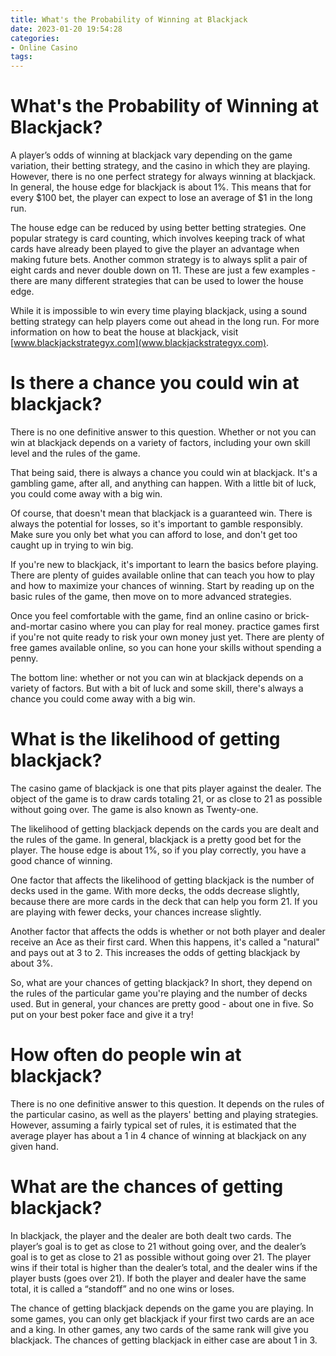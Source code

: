 ```yaml
---
title: What's the Probability of Winning at Blackjack
date: 2023-01-20 19:54:28
categories:
- Online Casino
tags:
---
```



#  What's the Probability of Winning at Blackjack?

A player’s odds of winning at blackjack vary depending on the game variation, their betting strategy, and the casino in which they are playing. However, there is no one perfect strategy for always winning at blackjack. In general, the house edge for blackjack is about 1%. This means that for every $100 bet, the player can expect to lose an average of $1 in the long run.

The house edge can be reduced by using better betting strategies. One popular strategy is card counting, which involves keeping track of what cards have already been played to give the player an advantage when making future bets. Another common strategy is to always split a pair of eight cards and never double down on 11. These are just a few examples - there are many different strategies that can be used to lower the house edge.

While it is impossible to win every time playing blackjack, using a sound betting strategy can help players come out ahead in the long run. For more information on how to beat the house at blackjack, visit [www.blackjackstrategyx.com](www.blackjackstrategyx.com).

#  Is there a chance you could win at blackjack?

There is no one definitive answer to this question. Whether or not you can win at blackjack depends on a variety of factors, including your own skill level and the rules of the game.

That being said, there is always a chance you could win at blackjack. It's a gambling game, after all, and anything can happen. With a little bit of luck, you could come away with a big win.

Of course, that doesn't mean that blackjack is a guaranteed win. There is always the potential for losses, so it's important to gamble responsibly. Make sure you only bet what you can afford to lose, and don't get too caught up in trying to win big.

If you're new to blackjack, it's important to learn the basics before playing. There are plenty of guides available online that can teach you how to play and how to maximize your chances of winning. Start by reading up on the basic rules of the game, then move on to more advanced strategies.

Once you feel comfortable with the game, find an online casino or brick-and-mortar casino where you can play for real money. practice games first if you're not quite ready to risk your own money just yet. There are plenty of free games available online, so you can hone your skills without spending a penny.

The bottom line: whether or not you can win at blackjack depends on a variety of factors. But with a bit of luck and some skill, there's always a chance you could come away with a big win.

#  What is the likelihood of getting blackjack?

The casino game of blackjack is one that pits player against the dealer. The object of the game is to draw cards totaling 21, or as close to 21 as possible without going over. The game is also known as Twenty-one.

The likelihood of getting blackjack depends on the cards you are dealt and the rules of the game. In general, blackjack is a pretty good bet for the player. The house edge is about 1%, so if you play correctly, you have a good chance of winning.

One factor that affects the likelihood of getting blackjack is the number of decks used in the game. With more decks, the odds decrease slightly, because there are more cards in the deck that can help you form 21. If you are playing with fewer decks, your chances increase slightly.

Another factor that affects the odds is whether or not both player and dealer receive an Ace as their first card. When this happens, it's called a "natural" and pays out at 3 to 2. This increases the odds of getting blackjack by about 3%.

So, what are your chances of getting blackjack? In short, they depend on the rules of the particular game you're playing and the number of decks used. But in general, your chances are pretty good - about one in five. So put on your best poker face and give it a try!

#  How often do people win at blackjack? 

There is no one definitive answer to this question. It depends on the rules of the particular casino, as well as the players' betting and playing strategies. However, assuming a fairly typical set of rules, it is estimated that the average player has about a 1 in 4 chance of winning at blackjack on any given hand.

#  What are the chances of getting blackjack?

In blackjack, the player and the dealer are both dealt two cards. The player’s goal is to get as close to 21 without going over, and the dealer’s goal is to get as close to 21 as possible without going over 21. The player wins if their total is higher than the dealer’s total, and the dealer wins if the player busts (goes over 21). If both the player and dealer have the same total, it is called a “standoff” and no one wins or loses.

The chance of getting blackjack depends on the game you are playing. In some games, you can only get blackjack if your first two cards are an ace and a king. In other games, any two cards of the same rank will give you blackjack. The chances of getting blackjack in either case are about 1 in 3.